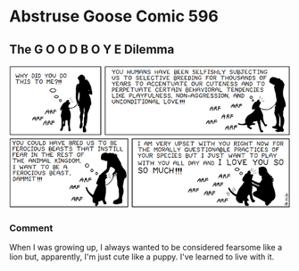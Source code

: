 # Abstruse Goose Comic 596
## The G O O D B O Y E Dilemma

![image](comics/i_am_fearsome_doggo_i_will_lick_you_to_death_fear_me.png)
### Comment
When I was growing up, I always wanted to be considered fearsome like a lion but, apparently, I'm just cute like a puppy. I've learned to live with it.
